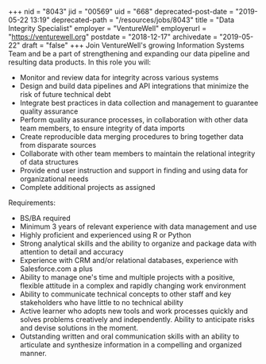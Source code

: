 +++
nid = "8043"
jid = "00569"
uid = "668"
deprecated-post-date = "2019-05-22 13:19"
deprecated-path = "/resources/jobs/8043"
title = "Data Integrity Specialist"
employer = "VentureWell"
employerurl = "https://venturewell.org"
postdate = "2018-12-17"
archivedate = "2019-05-22"
draft = "false"
+++
Join VentureWell's growing Information Systems Team and be a part of
strengthening and expanding our data pipeline and resulting data
products. In this role you will:

-   Monitor and review data for integrity across various systems
-   Design and build data pipelines and API integrations that minimize
    the risk of future technical debt
-   Integrate best practices in data collection and management to
    guarantee quality assurance
-   Perform quality assurance processes, in collaboration with other
    data team members, to ensure integrity of data imports
-   Create reproducible data merging procedures to bring together data
    from disparate sources
-   Collaborate with other team members to maintain the relational
    integrity of data structures
-   Provide end user instruction and support in finding and using data
    for organizational needs
-   Complete additional projects as assigned
  
Requirements:

-   BS/BA required
-   Minimum 3 years of relevant experience with data management and use
-   Highly proficient and experienced using R or Python
-   Strong analytical skills and the ability to organize and package
    data with attention to detail and accuracy
-   Experience with CRM and/or relational databases, experience with
    Salesforce.com a plus
-   Ability to manage one's time and multiple projects with a positive,
    flexible attitude in a
    complex and rapidly changing work environment
-   Ability to communicate technical concepts to other staff and key
    stakeholders who have
    little to no technical ability
-   Active learner who adopts new tools and work processes quickly and
    solves problems
    creatively and independently. Ability to anticipate risks and devise
    solutions in the
    moment.
-   Outstanding written and oral communication skills with an ability to
    articulate and
    synthesize information in a compelling and organized manner.

